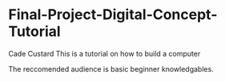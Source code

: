 # Final-Project-Digital-Concept-Tutorial
Cade Custard
This is a tutorial on how to build a computer

The reccomended audience is basic beginner knowledgables.
